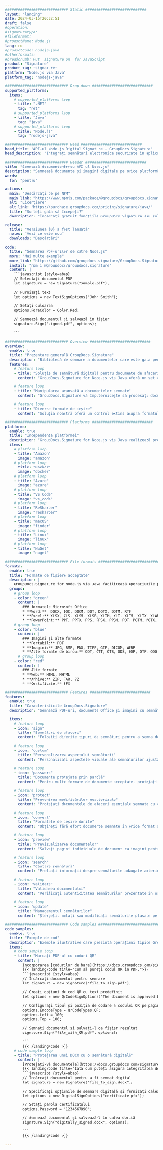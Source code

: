 ```yaml
---
############################# Static ############################
layout: "landing"
date: 2024-03-15T20:32:51
draft: false
#operation: 
#signaturetype: 
#fileformat: 
#productName: Node.js
lang: ro
#productCode: nodejs-java
#otherformats: 
#breadcrumb: Put  signature on  for JavaScript
product: "Signature"
product_tag: "signature"
platform: "Node.js via Java"
platform_tag: "nodejs-java"

############################# Drop-down ############################
supported_platforms:
  items:
    # supported_platforms loop
    - title: ".NET"
      tag: "net"
    # supported_platforms loop
    - title: "Java"
      tag: "java"
    # supported_platforms loop
    - title: "Node.js"
      tag: "nodejs-java"

############################# Head ############################
head_title: "API-ul Node.js Digital Signature - GroupDocs.Signature"
head_description: "Integrați semnături electronice securizate în aplicațiile Node.js cu GroupDocs.Signature. Eficientizați fluxurile de lucru pentru semnarea documentelor ușor și eficient."

############################# Header ############################
title: "Semnează documente<br>cu API-ul Node.js"
description: "Semnează documente și imagini digitale pe orice platformă folosind API-urile noastre flexibile și soluțiile bazate pe aplicații pentru programatori și utilizatori finali."
words:
  for: "pentru"

actions:
  main: "Descărcați de pe NPM"
  main_link: "https://www.npmjs.com/package/@groupdocs/groupdocs.signature/"
  alt: "Licențiere"
  alt_link: "https://purchase.groupdocs.com/pricing/signature/java/"
  title: "Sunteți gata să începeți?"
  description: "Încercați gratuit funcțiile GroupDocs.Signature sau solicitați o licență"

release:
  title: "Versiunea {0} a fost lansată"
  notes: "Vezi ce este nou"
  downloads: "Descărcări"

code:
  title: "Semnarea PDF-urilor de către Node.js"
  more: "Mai multe exemple"
  more_link: "https://github.com/groupdocs-signature/GroupDocs.Signature-for-Node.js-via-Java/"
  install: "npm i @groupdocs/groupdocs.signature"
  content: |
    ```javascript {style=abap}   
    // Selectați documentul PDF
    let signature = new Signature("sample.pdf");
    
    // Furnizați text
    let options = new TextSignOptions("John Smith");
    
    // Setați culoarea
    options.ForeColor = Color.Red;
    
    // Semnează documentul și salvează în fișier
    signature.Sign("signed.pdf", options);
    
    ```

############################# Overview ############################
overview:
  enable: true
  title: "Prezentare generală GroupDocs.Signature"
  description: "Bibliotecă de semnare a documentelor care este gata pentru a fi utilizată în aplicațiile Node.js"
  features:
    # feature loop
    - title: "Soluție de semnătură digitală pentru documente de afaceri cu Node.js"
      content: "GroupDocs.Signature for Node.js via Java oferă un set cuprinzător de opțiuni de semnătură digitală pentru PDF, documente Office și imagini. Sunt disponibile text, coduri de bare, imagini, certificate digitale și metadate. Procesarea eficientă a documentelor asigură eficiență."

    # feature loop
    - title: "Manipularea avansată a documentelor semnate"
      content: "GroupDocs.Signature vă împuternicește să procesați documente semnate. Căutați și validați semnăturile folosind diverse criterii. În plus, extrageți informații detaliate despre document sau generați imagini de previzualizare ale paginilor."

    # feature loop
    - title: "Diverse formate de ieșire"
      content: "Soluția noastră oferă un control extins asupra formatului de ieșire al documentelor semnate. Poziționați cu precizie semnăturile pe orice pagină și personalizați-le aspectul. Salvați documentele semnate în numeroase formate acceptate și, opțional, asigurați-le cu parole."

############################# Platforms ############################
platforms:
  enable: true
  title: "Independenta platformei"
  description: "GroupDocs.Signature for Node.js via Java realizează procesarea documentelor cu diferite sisteme de operare"
  items:
    # platform loop
    - title: "Amazon"
      image: "amazon"
    # platform loop
    - title: "Docker"
      image: "docker"
    # platform loop
    - title: "Azure"
      image: "azure"
    # platform loop
    - title: "VS Code"
      image: "vs_code"
    # platform loop
    - title: "ReSharper"
      image: "resharper"
    # platform loop
    - title: "macOS"
      image: "finder"
    # platform loop
    - title: "Linux"
      image: "linux"
    # platform loop
    - title: "NuGet"
      image: "nuget"

############################# File formats ############################
formats:
  enable: true
  title: "Formate de fișiere acceptate"
  description: |
    GroupDocs.Signature for Node.js via Java facilitează operațiunile pentru [formatele de fișiere populare](https://docs.groupdocs.com/signature/java/supported-document-formats/).
  groups:
    # group loop
    - color: "green"
      content: |
        ### formatele Microsoft Office
        * **Word:**  DOCX, DOC, DOCM, DOT, DOTX, DOTM, RTF
        * **Excel:** XLSX, XLS, XLSM, XLSB, XLTM, XLT, XLTM, XLTX, XLAM, SXC, SpreadsheetML
        * **PowerPoint:** PPT, PPTX, PPS, PPSX, PPSM, POT, POTM, POTX, PPTM
    # group loop
    - color: "blue"
      content: |
        ### Imagini și alte formate
        * **Portabil:** PDF
        * **Imagini:** JPG, BMP, PNG, TIFF, GIF, DICOM, WEBP
        * **Alte formate de birou:** ODT, OTT, OTS, ODS, ODP, OTP, ODG
      # group loop
    - color: "red"
      content: |
        ### Alte formate
        * **Web:** HTML, MHTML
        * **Arhive:** ZIP, TAR, 7Z
        * **Certificate:** PFX

############################# Features ############################
features:
  enable: true
  title: "Caracteristicile GroupDocs.Signature"
  description: "Semnează PDF-uri, documente Office și imagini cu semnături digitale"

  items:
    # feature loop
    - icon: "sign"
      title: "Semnături de afaceri"
      content: "Folosiți diferite tipuri de semnături pentru a semna documente. Plasați semnăturile digitale exact pe orice locație a paginii."

    # feature loop
    - icon: "custom"
      title: "Personalizarea aspectului semnăturii"
      content: "Personalizați aspectele vizuale ale semnăturilor ajustând culoarea, fontul, marginile, rotația și multe altele pentru a obține rezultatul dorit."

    # feature loop
    - icon: "password"
      title: "Documente protejate prin parolă"
      content: "Pentru multe formate de documente acceptate, protejați documentele semnate cu o parolă pentru un plus de securitate."

    # feature loop
    - icon: "protect"
      title: "Prevenirea modificărilor neautorizate"
      content: "Protejați documentele de afaceri esențiale semnate cu certificate digitale de modificări neautorizate."

    # feature loop
    - icon: "convert"
      title: "Formatele de ieșire dorite"
      content: "Obțineți fără efort documente semnate în orice format acceptat. Convertiți cu ușurință documentele MS Word în format PDF."

    # feature loop
    - icon: "preview"
      title: "Previzualizarea documentelor"
      content: "Salvați pagini individuale de document ca imagini pentru nevoile viitoare."

    # feature loop
    - icon: "search"
      title: "Căutare semnătură"
      content: "Preluați informații despre semnăturile adăugate anterior în documentele dvs."

    # feature loop
    - icon: "validate"
      title: "Validarea documentului"
      content: "Verificați autenticitatea semnăturilor prezentate în orice document."

    # feature loop
    - icon: "update"
      title: "Managementul semnăturilor"
      content: "Ștergeți, mutați sau modificați semnăturile plasate pe orice pagină a documentului."

############################# Code samples ############################
code_samples:
  enable: true
  title: "Exemple de cod"
  description: "Exemple ilustrative care prezintă operațiuni tipice GroupDocs.Signature for Node.js via Java"
  items:
    # code sample loop
    - title: "Marcați PDF-ul cu coduri QR"
      content: |
        Încorporarea [codurilor de bare](https://docs.groupdocs.com/signature/java/esign-document-with-qr-code-signature/) în anumite pagini de document PDF poate eficientiza procesele de afaceri. Această secțiune oferă un exemplu de adăugare a unui cod QR utilizând GroupDocs.Signature for Node.js via Java.
        {{< landing/code title="Cum să puneți codul QR în PDF.">}}
        ```javascript {style=abap}
        // Încărcați documentul pentru semnare
        let signature = new Signature("file_to_sign.pdf");
        
        // Creați opțiuni de cod QR cu text predefinit
        let options = new QrCodeSignOptions("The document is approved by John Smith");
        
        // Configurați tipul și poziția de codare a codului QR pe ​​pagină
        options.EncodeType = QrCodeTypes.QR;
        options.Left = 100;
        options.Top = 100;
            
        // Semnați documentul și salvați-l ca fișier rezultat
        signature.Sign("file_with_QR.pdf", options);
        
        ```
        {{< /landing/code >}}
    # code sample loop
    - title: "Protejarea unui DOCX cu o semnătură digitală"
      content: |
        [Protejați-vă documentele](https://docs.groupdocs.com/signature/java/esign-document-with-digital-signature/) prin semnături bazate pe certificate digitale. Semnătura digitală vă protejează documentele de afaceri împotriva modificării conținutului.
        {{< landing/code title="Iată cum puteți asigura integritatea documentului.">}}
        ```javascript {style=abap}   
        // Încărcați documentul pentru a fi semnat digital
        let signature = new Signature("file_to_sign.docx");
        
        // Specificați opțiunile de semnare digitală și furnizați calea către fișierul de certificat
        let options = new DigitalSignOptions("certificate.pfx");

        // Setați parola certificatului
        options.Password = "1234567890";

        // Semnează documentul și salvează-l în calea dorită
        signature.Sign("digitally_signed.docx", options);

        ```
        {{< /landing/code >}}

---
```

